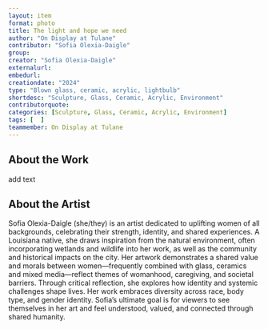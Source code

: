 ```yaml
---
layout: item
format: photo
title: The light and hope we need
author: "On Display at Tulane"
contributor: "Sofia Olexia-Daigle"
group: 
creator: "Sofia Olexia-Daigle"
externalurl: 
embedurl: 
creationdate: "2024"
type: "Blown glass, ceramic, acrylic, lightbulb"
shortdesc: "Sculpture, Glass, Ceramic, Acrylic, Environment"
contributorquote: 
categories: [Sculpture, Glass, Ceramic, Acrylic, Environment]
tags: [  ]
teammember: On Display at Tulane
---
```


## About the Work

add text

## About the Artist

Sofia Olexia-Daigle (she/they) is an artist dedicated to uplifting women of all backgrounds, celebrating their strength, identity, and shared experiences. A Louisiana native, she draws inspiration from the natural environment, often incorporating wetlands and wildlife into her work, as well as the community and historical impacts on the city. Her artwork demonstrates a shared value and morals between women—frequently combined with glass, ceramics and mixed media—reflect themes of womanhood, caregiving, and societal barriers. Through critical reflection, she explores how identity and systemic challenges shape lives. Her work embraces diversity across race, body type, and gender identity. Sofia’s ultimate goal is for viewers to see themselves in her art and feel understood, valued, and connected through shared humanity.
